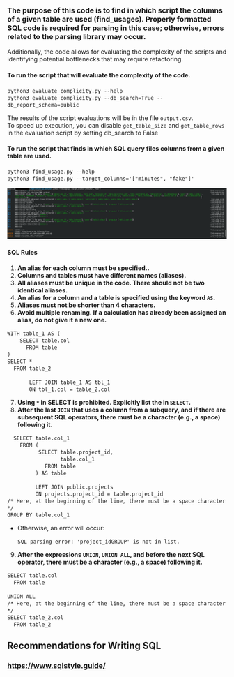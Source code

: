 ### The purpose of this code is to find in which script the columns of a given table are used (find_usages). Properly formatted SQL code is required for parsing in this case; otherwise, errors related to the parsing library may occur.
Additionally, the code allows for evaluating the complexity of the scripts and identifying potential bottlenecks that may require refactoring.

#### To run the script that will evaluate the complexity of the code.
```
python3 evaluate_complicity.py --help
python3 evaluate_complicity.py --db_search=True --db_report_schema=public
```
The results of the script evaluations will be in the file `output.csv`.  
To speed up execution, you can disable `get_table_size` and `get_table_rows` in the evaluation script by setting db_search to False

#### To run the script that finds in which SQL query files columns from a given table are used.
```
python3 find_usage.py --help
python3 find_usage.py --target_columns='["minutes", "fake"]'
```
![alt text](https://github.com/Easthy/sql_report/blob/main/screenshot.png)

#### SQL Rules

1. **An alias for each column must be specified..**  
2. **Columns and tables must have different names (aliases).**  
3. **All aliases must be unique in the code. There should not be two identical aliases.**
4. **An alias for a column and a table is specified using the keyword `AS`.**  
5. **Aliases must not be shorter than 4 characters.**  
6. **Avoid multiple renaming. If a calculation has already been assigned an alias, do not give it a new one.**
```
WITH table_1 AS (
    SELECT table.col
      FROM table
)
SELECT *
  FROM table_2

       LEFT JOIN table_1 AS tbl_1
       ON tbl_1.col = table_2.col
```
7. **Using `*` in SELECT is prohibited. Explicitly list the in `SELECT`.**
8. **After the last `JOIN` that uses a column from a subquery, and if there are subsequent SQL operators, there must be a character (e.g., a space) following it.**
```
  SELECT table.col_1 
    FROM (
          SELECT table.project_id,
                 table.col_1
            FROM table
         ) AS table
         
         LEFT JOIN public.projects
         ON projects.project_id = table.project_id
/* Here, at the beginning of the line, there must be a space character */
GROUP BY table.col_1 
```
   - Otherwise, an error will occur:  
     ```
     SQL parsing error: 'project_idGROUP' is not in list.
     ```  
9. **After the expressions `UNION`, `UNION ALL`, and before the next SQL operator, there must be a character (e.g., a space) following it.**
```
SELECT table.col
  FROM table

UNION ALL
/* Here, at the beginning of the line, there must be a space character */
SELECT table_2.col
  FROM table_2
```

## Recommendations for Writing SQL
### https://www.sqlstyle.guide/
